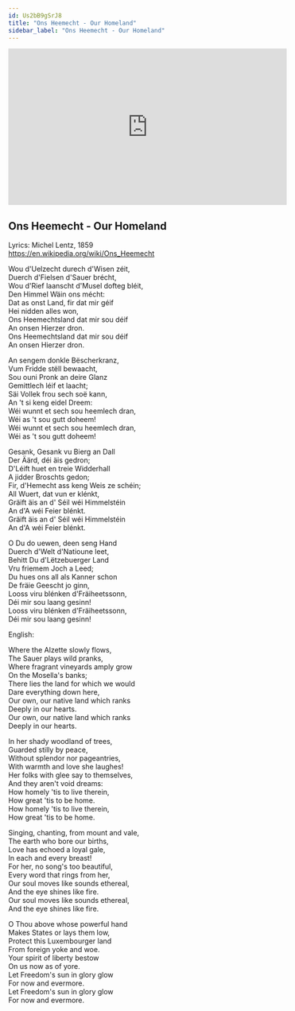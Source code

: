 ```yaml
---
id: Us2bB9gSrJ8
title: "Ons Heemecht - Our Homeland"
sidebar_label: "Ons Heemecht - Our Homeland"
---
```


<div class="video-float-container">
  <iframe
    width="560"
    height="315"
    src="https://www.youtube.com/embed/Us2bB9gSrJ8"
    title="YouTube video player"
    frameborder="0"
    allow="accelerometer; autoplay; clipboard-write; encrypted-media; gyroscope; picture-in-picture; web-share"
    referrerpolicy="strict-origin-when-cross-origin"
    allowfullscreen
  ></iframe>
</div>

## Ons Heemecht - Our Homeland

Lyrics: Michel Lentz, 1859  
https://en.wikipedia.org/wiki/Ons_Heemecht

Wou d'Uelzecht durech d'Wisen zéit,  
Duerch d'Fielsen d'Sauer brécht,  
Wou d'Rief laanscht d'Musel dofteg bléit,  
Den Himmel Wäin ons mécht:  
Dat as onst Land, fir dat mir géif  
Hei nidden alles won,  
Ons Heemechtsland dat mir sou déif  
An onsen Hierzer dron.  
Ons Heemechtsland dat mir sou déif  
An onsen Hierzer dron.

An sengem donkle Bëscherkranz,  
Vum Fridde stëll bewaacht,  
Sou ouni Pronk an deire Glanz  
Gemittlech léif et laacht;  
Säi Vollek frou sech soë kann,  
An 't si keng eidel Dreem:  
Wéi wunnt et sech sou heemlech dran,  
Wéi as 't sou gutt doheem!  
Wéi wunnt et sech sou heemlech dran,  
Wéi as 't sou gutt doheem!

Gesank, Gesank vu Bierg an Dall  
Der Äärd, déi äis gedron;  
D'Léift huet en treie Widderhall  
A jidder Broschts gedon;  
Fir, d'Hemecht ass keng Weis ze schéin;  
All Wuert, dat vun er klénkt,  
Gräift äis an d' Séil wéi Himmelstéin  
An d'A wéi Feier blénkt.  
Gräift äis an d' Séil wéi Himmelstéin  
An d'A wéi Feier blénkt.

O Du do uewen, deen seng Hand  
Duerch d'Welt d'Natioune leet,  
Behitt Du d'Lëtzebuerger Land  
Vru friemem Joch a Leed;  
Du hues ons all als Kanner schon  
De fräie Geescht jo ginn,  
Looss viru blénken d'Fräiheetssonn,  
Déi mir sou laang gesinn!  
Looss viru blénken d'Fräiheetssonn,  
Déi mir sou laang gesinn!

English:

Where the Alzette slowly flows,  
The Sauer plays wild pranks,  
Where fragrant vineyards amply grow  
On the Mosella's banks;  
There lies the land for which we would  
Dare everything down here,  
Our own, our native land which ranks  
Deeply in our hearts.   
Our own, our native land which ranks  
Deeply in our hearts. 

In her shady woodland of trees,  
Guarded stilly by peace,  
Without splendor nor pageantries,  
With warmth and love she laughes!  
Her folks with glee say to themselves,  
And they aren't void dreams:  
How homely 'tis to live therein,  
How great 'tis to be home.  
How homely 'tis to live therein,  
How great 'tis to be home.

Singing, chanting, from mount and vale,  
The earth who bore our births,  
Love has echoed a loyal gale,  
In each and every breast!  
For her, no song's too beautiful,  
Every word that rings from her,  
Our soul moves like sounds ethereal,  
And the eye shines like fire.  
Our soul moves like sounds ethereal,  
And the eye shines like fire.

O Thou above whose powerful hand  
Makes States or lays them low,  
Protect this Luxembourger land  
From foreign yoke and woe.  
Your spirit of liberty bestow  
On us now as of yore.  
Let Freedom's sun in glory glow  
For now and evermore.   
Let Freedom's sun in glory glow  
For now and evermore.
